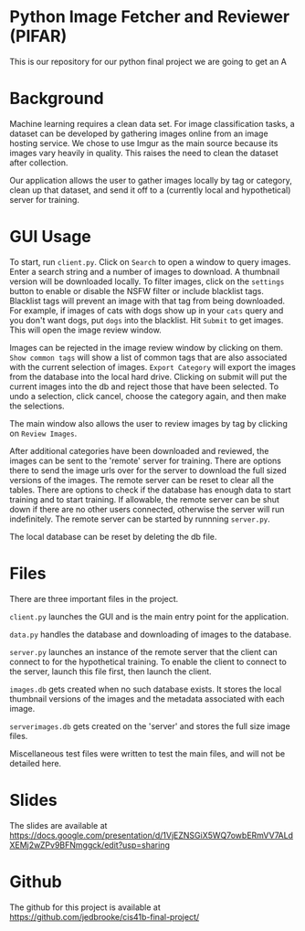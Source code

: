 # Python Image Fetcher and Reviewer (PIFAR)
This is our repository for our python final project
we are going to get an A

# Background
Machine learning requires a clean data set. For image classification tasks, a dataset can be developed by gathering images online from an image hosting service. We chose to use Imgur as the main source because its images vary heavily in quality. This raises the need to clean the dataset after collection.

Our application allows the user to gather images locally by tag or category, clean up that dataset, and send it off to a (currently local and hypothetical) server for training.

# GUI Usage
To start, run `client.py`. Click on `Search` to open a window to query images. Enter a search string and a number of images to download. A thumbnail version will be downloaded locally. To filter images, click on the `settings` button to enable or disable the NSFW filter or include blacklist tags. Blacklist tags will prevent an image with that tag from being downloaded. For example, if images of cats with dogs show up in your `cats` query and you don't want dogs, put `dogs` into the blacklist. Hit `Submit` to get images. This will open the image review window.

Images can be rejected in the image review window by clicking on them. `Show common tags` will show a list of common tags that are also associated with the current selection of images. `Export Category` will export the images from the database into the local hard drive. Clicking on submit will put the current images into the db and reject those that have been selected. To undo a selection, click cancel, choose the category again, and then make the selections.

The main window also allows the user to review images by tag by clicking on `Review Images`.

After additional categories have been downloaded and reviewed, the images can be sent to the 'remote' server for training. There are options there to send the image urls over for the server to download the full sized versions of the images. The remote server can be reset to clear all the tables. There are options to check if the database has enough data to start training and to start training. If allowable, the remote server can be shut down if there are no other users connected, otherwise the server will run indefinitely. The remote server can be started by runnning `server.py`.

The local database can be reset by deleting the db file.

# Files
There are three important files in the project.

`client.py` launches the GUI and is the main entry point for the application.

`data.py` handles the database and downloading of images to the database.

`server.py` launches an instance of the remote server that the client can connect to for the hypothetical training. To enable the client to connect to the server, launch this file first, then launch the client.


`images.db` gets created when no such database exists. It stores the local thumbnail versions of the images and the metadata associated with each image.

`serverimages.db` gets created on the 'server' and stores the full size image files.

Miscellaneous test files were written to test the main files, and will not be detailed here.

# Slides
The slides are available at https://docs.google.com/presentation/d/1VjEZNSGiX5WQ7owbERmVV7ALdXEMj2wZPv9BFNmggck/edit?usp=sharing

# Github
The github for this project is available at https://github.com/jedbrooke/cis41b-final-project/
